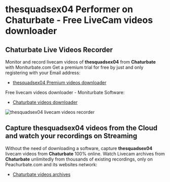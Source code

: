 # thesquadsex04 Performer on Chaturbate - Free LiveCam videos downloader

## Chaturbate Live Videos Recorder

Monitor and record livecam videos of **thesquadsex04** from **Chaturbate** with Moniturbate.com
Get a premium trial for free by just and only registering with your Email address:
* [thesquadsex04 Premium videos downloader](https://moniturbate.com/request-demo-licence-key.html)

Free livecam videos downloader - Moniturbate Software:
* [Chaturbate videos downloader](https://moniturbate.com/moniturbate-download-software.html)

![thesquadsex04 livecam videos recorder](https://peachurnet.com/templates/moniturbate-software.png)


## Capture thesquadsex04 videos from the Cloud and watch your recordings on Streaming

Without the need of downloading a software, capture **thesquadsex04** livecam videos from **Chaturbate** 100% online.
Watch Livecam archives from **Chaturbate** unlimitedly from thousands of existing recordings, only on Peachurbate.com and its websites network:
* [Chaturbate videos archives](https://peachurnet.com/)
